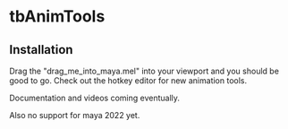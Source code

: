 # tbAnimTools

<h2>Installation</h2>
Drag the "drag_me_into_maya.mel" into your viewport and you should be good to go. Check out the hotkey editor for new animation tools.

Documentation and videos coming eventually.

Also no support for maya 2022 yet.
